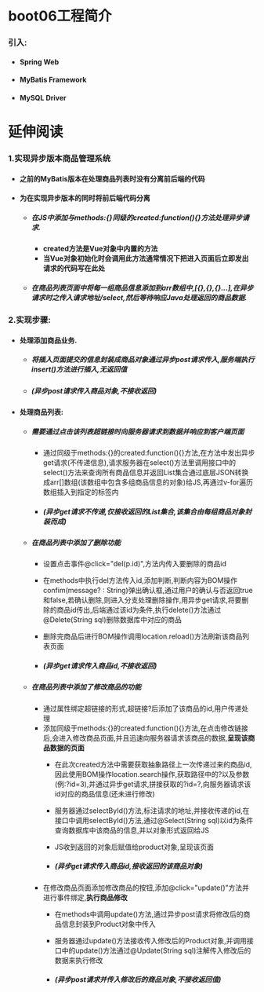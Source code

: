 # boot06工程简介

### 引入:

- #### Spring Web

- #### MyBatis Framework

- #### MySQL Driver

# 延伸阅读

### 1.实现异步版本商品管理系统

- #### 之前的MyBatis版本在处理商品列表时没有分离前后端的代码

- #### 为在实现异步版本的同时将前后端代码分离

  - ##### 在JS中添加与methods:{}同级的created:function(){}方法处理异步请求.

    - **created方法是Vue对象中内置的方法**
    - **当Vue对象初始化时会调用此方法通常情况下把进入页面后立即发出请求的代码写在此处**

  - ##### 在商品列表页面中将每一组商品信息添加到arr数组中,[{},{},{}...],在异步请求时之传入请求地址/select,然后等待响应Java处理返回的商品数据.

### 2.实现步骤:

- #### 处理添加商品业务.

  - ##### 将插入页面提交的信息封装成商品对象通过异步post请求传入,服务端执行insert()方法进行插入,无返回值

  - ##### (异步post请求传入商品对象,不接收返回)

- #### 处理商品列表:

  - ##### 需要通过点击该列表超链接时向服务器请求到数据并响应到客户端页面

    - 通过同级于methods:{}的created:function(){}方法,在方法中发出异步get请求(不传递信息),请求服务器在select()方法里调用接口中的select()方法来查询所有商品信息并返回List集合通过底层JSON转换成arr[]数组(该数组中包含多组商品信息的对象)给JS,再通过v-for遍历数组插入到指定的<td>标签内

    - ##### (异步get请求不传递,仅接收返回的List集合,该集合由每组商品对象封装而成)

  - ##### 在商品列表中添加了**删除**功能
  
    - 设置点击事件@click="del(p.id)",方法内传入要删除的商品id

    - 在methods中执行del方法传入id,添加判断,判断内容为BOM操作confim(message? : String)弹出确认框,通过用户的确认与否返回true和false,若确认删除,则进入分支处理删除操作,用异步get请求,将要删除的商品id传出,后端通过该id为条件,执行delete()方法通过@Delete(String sql)删除数据库中对应的商品

    - 删除完商品后进行BOM操作调用location.reload()方法刷新该商品列表页面
  
    - ##### (异步get请求传入商品id,不接收返回)
  
  - ##### 在商品列表中添加了**修改**商品的功能
  
    - 通过属性绑定超链接的形式,超链接?后添加了该商品的id,用户传递处理
    - 添加同级于methods:{}的created:function(){}方法,在点击修改链接后,会进入修改商品页面,并且迅速向服务器请求该商品的数据,**呈现该商品数据的页面**
      - 在此次created方法中需要获取抽象路径上一次传递过来的商品id,因此使用BOM操作location.search操作,获取路径中的?以及参数(例:?id=3),并通过异步get请求,拼接获取的?id=?,向服务器请求该id对应的商品信息(还未进行修改)
      
      - 服务器通过selectById()方法,标注请求的地址,并接收传递的id,在接口中调用selectById()方法,通过@Select(String sql)以id为条件查询数据库中该商品的信息,并以对象形式返回给JS
      
      - JS收到返回的对象后赋值给product对象,呈现该页面
      
      - ##### (异步get请求传入商品id,接收返回的该商品对象)
    - 在修改商品页面添加修改商品的按钮,添加@click="update()"方法并进行事件绑定,**执行商品修改**
      - 在methods中调用update()方法,通过异步post请求将修改后的商品信息封装到Product对象中传入
      
      - 服务器通过update()方法接收传入修改后的Product对象,并调用接口中的update()方法通过@Update(String sql)注解传入修改后的数据来执行修改
      
      - ##### (异步post请求并传入修改后的商品对象,不接收返回值)

